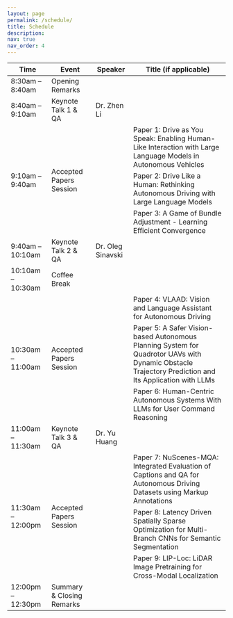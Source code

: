 ```yaml
---
layout: page
permalink: /schedule/
title: Schedule
description:
nav: true
nav_order: 4
---
```


<table>
    <thead>
        <tr>
            <th>Time</th>
            <th>Event</th>
            <th>Speaker</th>
            <th>Title (if applicable)</th>
        </tr>
    </thead>
    <tbody>
        <tr>
            <td rowspan="2">8:30am – 8:40am</td>
            <td rowspan="2">Opening Remarks</td>
            <td></td>
            <td></td>
        </tr>
        <tr></tr>
        <tr>
            <td rowspan="2">8:40am – 9:10am</td>
            <td rowspan="2">Keynote Talk 1 & QA</td>
            <td>Dr. Zhen Li</td>
            <td></td>
        </tr>
        <tr></tr>
        <tr>
            <td rowspan="3">9:10am – 9:40am</td>
            <td rowspan="3">Accepted Papers Session</td>
            <td></td>
            <td>Paper 1: Drive as You Speak: Enabling Human-Like Interaction with Large Language Models in Autonomous Vehicles</td>
        </tr>
        <tr>
            <td></td>
            <td>Paper 2: Drive Like a Human: Rethinking Autonomous Driving with Large Language Models</td>
        </tr>
        <tr>
            <td></td>
            <td>Paper 3: A Game of Bundle Adjustment - Learning Efficient Convergence</td>
        </tr>
        <tr>
            <td rowspan="2">9:40am – 10:10am</td>
            <td rowspan="2">Keynote Talk 2 & QA</td>
            <td>Dr. Oleg Sinavski</td>
            <td></td>
        </tr>
        <tr></tr>
        <tr>
            <td rowspan="2">10:10am – 10:30am</td>
            <td rowspan="2">Coffee Break</td>
            <td></td>
            <td></td>
        </tr>
        <tr></tr>
        <tr>
            <td rowspan="3">10:30am – 11:00am</td>
            <td rowspan="3">Accepted Papers Session</td>
            <td></td>
            <td>Paper 4: VLAAD: Vision and Language Assistant for Autonomous Driving</td>
        </tr>
        <tr>
            <td></td>
            <td>Paper 5: A Safer Vision-based Autonomous Planning System for Quadrotor UAVs with Dynamic Obstacle Trajectory Prediction and Its Application with LLMs</td>
        </tr>
        <tr>
            <td></td>
            <td>Paper 6: Human-Centric Autonomous Systems With LLMs for User Command Reasoning</td>
        </tr>
        <tr>
            <td rowspan="2">11:00am – 11:30am</td>
            <td rowspan="2">Keynote Talk 3 & QA</td>
            <td>Dr. Yu Huang</td>
            <td></td>
        </tr>
        <tr></tr>
        <tr>
            <td rowspan="4">11:30am – 12:00pm</td>
            <td rowspan="4">Accepted Papers Session</td>
            <td></td>
            <td>Paper 7: NuScenes-MQA: Integrated Evaluation of Captions and QA for Autonomous Driving Datasets using Markup Annotations</td>
        </tr>
        <tr>
            <td></td>
            <td>Paper 8: Latency Driven Spatially Sparse Optimization for Multi-Branch CNNs for Semantic Segmentation</td>
        </tr>
        <tr>
            <td></td>
            <td>Paper 9: LIP-Loc: LiDAR Image Pretraining for Cross-Modal Localization</td>
        </tr>
        <tr></tr>
        <tr>
            <td rowspan="2">12:00pm – 12:30pm</td>
            <td rowspan="2">Summary & Closing Remarks</td>
            <td></td>
            <td></td>
        </tr>
        <tr></tr>
    </tbody>
</table>

